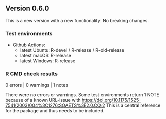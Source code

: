 ## Version 0.6.0

This is a new version with a new functionality. No breaking changes.

### Test environments

* Github Actions:
  * latest Ubuntu: R-devel / R-release / R-old-release 
  * latest macOS: R-release
  * latest Windows: R-release

### R CMD check results

0 errors | 0 warnings | 1 notes

There were no errors or warnings.
Some test environments return 1 NOTE because of a known URL-issue with https://doi.org/10.1175/1525-7541(2003)004%3C1276:SOAETS%3E2.0.CO;2
This is a central reference for the package and thus needs to be included.
